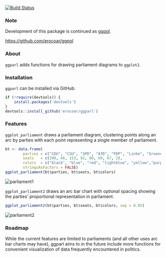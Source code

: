 
[![Build Status](https://travis-ci.org/erocoar/ggparl.svg?branch=master)](https://travis-ci.org/erocoar/ggparl)

### Note
Development of this package is continued as [ggpol](https://github.com/erocoar/ggpol). 

https://github.com/erocoar/ggpol

### About
`ggparl` adds functions for drawing parliament diagrams to `ggplot2`.

### Installation
`ggparl` can be installed via GitHub:

```r
if (!require(devtools)) {
    install.packages('devtools')
}
devtools::install_github('erocoar/ggparl')
```
### Features
`ggplot_parliament` draws a parliament diagram, clustering points along an arc by parties with each point representing a single member of parliament. 

```r
bt <- data.frame(
        parties = c("CDU", "CSU", "SPD", "AfD", "FDP", "Linke", "Gruene", "Fraktionslos"),
        seats   = c(200, 46, 153, 92, 80, 69, 67, 2),
        colors  = c("black", "blue", "red", "lightblue", "yellow","purple", "green", "grey"),
        stringsAsFactors = FALSE)
ggplot_parliament(bt$parties, bt$seats, bt$colors)
```

![parliament1](https://i.imgur.com/aNCpUDb.png)

`ggplot_parliament2` draws an arc bar chart with optional spacing showing the parties' proportional representation in parliament. 

```r
ggplot_parliament2(bt$parties, bt$seats, bt$colors, sep = 0.05)
```

![parliament2](https://i.imgur.com/q8k2eOw.png)

### Roadmap

While the current features are limited to parliaments (and all other uses arc bar charts may have), ggparl aims to in the future include more functions for convenient visualization of data frequently encountered in politics.
